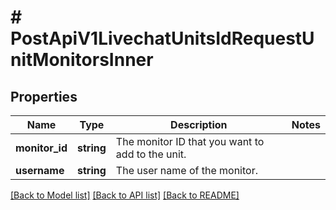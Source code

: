 # # PostApiV1LivechatUnitsIdRequestUnitMonitorsInner

## Properties

Name | Type | Description | Notes
------------ | ------------- | ------------- | -------------
**monitor_id** | **string** | The monitor ID that you want to add to the unit. |
**username** | **string** | The user name of the monitor. |

[[Back to Model list]](../../README.md#models) [[Back to API list]](../../README.md#endpoints) [[Back to README]](../../README.md)
